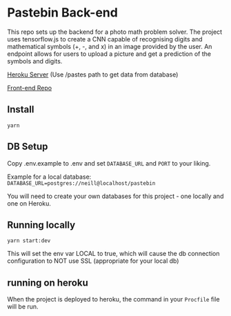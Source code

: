 # Pastebin Back-end

This repo sets up the backend for a photo math problem solver. The project uses tensorflow.js to create a CNN capable of recognising digits and mathematical symbols (+, -, and x) in an image provided by the user. An endpoint allows for users to upload a picture and get a prediction of the symbols and digits. 

[Heroku Server](https://math-problem-solver-backend.herokuapp.com/) (Use /pastes path to get data from database)

[Front-end Repo](https://github.com/nicolasrosal98/math-problem-solver-frontend)

## Install

`yarn`

## DB Setup

Copy .env.example to .env and set `DATABASE_URL` and `PORT` to your liking.

Example for a local database: `DATABASE_URL=postgres://neill@localhost/pastebin`

You will need to create your own databases for this project - one locally and one on Heroku.

## Running locally

`yarn start:dev`

This will set the env var LOCAL to true, which will cause the db connection configuration to NOT use SSL (appropriate for your local db)

## running on heroku

When the project is deployed to heroku, the command in your `Procfile` file will be run.
